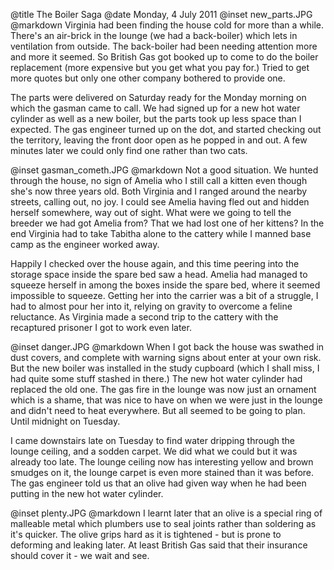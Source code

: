 @title		The Boiler Saga
@date		Monday, 4 July 2011
@inset		new_parts.JPG
@markdown
Virginia had been finding the house cold for more than a while. 	There's an air-brick in the lounge (we had a back-boiler) which 	lets in ventilation from outside. The back-boiler had been needing 	attention more and more it seemed. So British Gas got booked up to 	come to do the boiler replacement (more expensive but you get what 	you pay for.) Tried to get more quotes but only one other company 	bothered to provide one.

The parts were delivered on Saturday ready for the Monday morning 	on which the gasman came to call. We had signed up for a new hot 	water cylinder as well as a new boiler, but the parts took up less 	space than I expected. The gas engineer turned up on the dot, and 	started checking out the territory, leaving the front door open as 	he popped in and out. A few minutes later we could only find one 	rather than two cats.

@inset		gasman_cometh.JPG
@markdown
Not a good situation. We hunted through the house, no sign of 		Amelia who I still call a kitten even though she's now three years 	old. Both Virginia and I ranged around the nearby streets, calling 	out, no joy. I could see Amelia having fled out and hidden herself 	somewhere, way out of sight. What were we going to tell the breeder 	we had got Amelia from? That we had lost one of her kittens? In the 	end Virginia had to take Tabitha alone to the cattery while I 		manned base camp as the engineer worked away.

Happily I checked over the house again, and this time peering into 	the storage space inside the spare bed saw a head. Amelia had 		managed to squeeze herself in among the boxes inside the spare bed, 	where it seemed impossible to squeeze. Getting her into the carrier 	was a bit of a struggle, I had to almost pour her into it, relying 	on gravity to overcome a feline reluctance. As Virginia made a 		second trip to the cattery with the recaptured prisoner I got to 	work even later.

@inset		danger.JPG
@markdown
When I got back the house was swathed in dust covers, and complete 	with warning signs about enter at your own risk. But the new boiler 	was installed in the study cupboard (which I shall miss, I had 		quite some stuff stashed in there.) The new hot water cylinder had 	replaced the old one. The gas fire in the lounge was now just an 	ornament which is a shame, that was nice to have on when we were 	just in the lounge and didn't need to heat everywhere. But all 		seemed to be going to plan. Until midnight on Tuesday.

I came downstairs late on Tuesday to find water dripping through 	the lounge ceiling, and a sodden carpet. We did what we could but 	it was already too late. The lounge ceiling now has interesting 	yellow and brown smudges on it, the lounge carpet is even more 		stained than it was before. The gas engineer told us that an olive 	had given way when he had been putting in the new hot water cylinder.

@inset		plenty.JPG
@markdown
I learnt later that an olive is a special ring of malleable metal 	which plumbers use to seal joints rather than soldering as it's 	quicker. The olive grips hard as it is tightened - but is prone to 	deforming and leaking later. At least British Gas said that their 	insurance should cover it - we wait and see.
